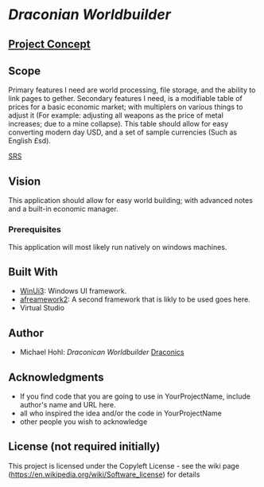 # *Draconian Worldbuilder*
## [Project Concept](concept.md)

## Scope

Primary features I need are world processing, file storage, and the ability to link pages to gether. Secondary features I need, is a modifiable table of prices for a basic economic market; with multiplers on various things to adjust it (For example: adjusting all weapons as the price of metal increases; due to a mine collapse). This table should allow for easy converting modern day USD, and a set of sample currencies (Such as English £sd).

[SRS](requirements.md)

## Vision

This application should allow for easy world building; with advanced notes and a built-in economic manager.

### Prerequisites

This application will most likely run natively on windows machines.

## Built With

- [WinUi3](https://learn.microsoft.com/en-us/windows/apps/winui/winui3/): Windows UI framework.
- [afreamework2](http://www.aframework2.io/): A second framework that is likly to be used goes here.
- Virtual Studio

## Author

- Michael Hohl: *Draconican Worldbuilder* [Draconics](https://github.com/Draconics)

## Acknowledgments

- If you find code that you are going to use in YourProjectName, include author's name and URL here.
- all who inspired the idea and/or the code in YourProjectName
- other people you wish to acknowledge

## License (not required initially)

This project is licensed under the Copyleft License - see the wiki page (https://en.wikipedia.org/wiki/Software_license) for details

